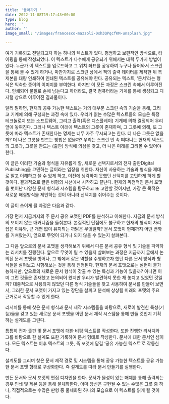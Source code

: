 ```yaml
---
title: '들어가기 '
date: 2022-11-08T19:17:43+00:00
type: blog
hero: ''
author: ''
image_small: "/images/francesco-mazzoli-0xh3QPqcfKM-unsplash.jpg"

---
```

여기 기록되고 전달되고자 하는 하나의 텍스트가 있다. 평범하고 보편적인 방식으로, 타이핑을 통해 작성되었다. 이 텍스트가 다수에게 공유되기 위해서는 대략 두가지 방법이 있다. 누군가 이 텍스트를 업로드하고 그 위치 좌표를 공유하여 누구나 들어와서 스크린을 통해 볼 수 있게 하거나, 마찬가지로 스크린 상에서 책의 출력 데이터를 제작한 뒤 복제본을 대량 인쇄하여 인쇄된 텍스트를 공유해야 한다. 공유되는 텍스트, ‘문서’라는 형식은 익숙한 종이의 이미지를 부여한다. 하지만 이 모든 과정은 스크린 속에서 이루어진다. 인쇄되어 물질로 손에 남는다고 하더라도, 결국 컴퓨터라는 기계를 통해 생성되고 디지털 상으로 이루어진 결과물이다.

달리 말하면, 현재의 공유 가능한 텍스트는 거의 대부분 스크린 속의 기술을 통해, 그리고 기계에 의해 구성되는 과정 속에 있다. 우리가 읽는 수많은 텍스트들의 모습은 특정 테크놀로지 또는 소프트웨어, 그리고 출력(혹은 디스플레이) 기계에 의해 결정되어 우리 앞에 놓여진다. 그러나 텍스트 아래에 텍스트의 그릇이 존재하며, 그 그릇에 의해, 또 그릇에 따라 텍스트가 존재한다는 명제는 너무 자주 무시되고는 한다. 더 나은 그릇은 없을까? 더 나은 그릇을 만드는 방법은 없을까? 우리는 스크린 안 속 떠다니는 현재의 텍스트의 그릇과, 그릇을 만드는 (출판) 방식에 의심을 갖고, 더 나은 미래를 그려볼 수 있어야 한다.

이 글은 이러한 기술과 형식을 자유롭게 할, 새로운 선택지로서의 전자 출판Digital Publishing을 고민하는 글이라는 입장을 취한다. 자신이 사용하는 기술과 형식을 제대로 알고 이해하고 쓸 수 있게 하고, 이전에 생각하지 못했던 선택지를 고민하게 하게 할 것이다. 결과적으로 글은 비평의 시선에서 시작하고 끝난다. 현재의 독점적인 문서 포맷을 벗어난 다양한 문서 형식과 시스템을 탐구하고 또 고안할 것이지만, 가장 큰 목적은 새로운 해결방식을 제안하는 것이 아니라 선택지를 쥐어주는 것이다.

이 글이 쓰이게 될 과정은 다음과 같다.

가장 먼저 지금까지의 주 문서 공유 포맷인 PDF를 분석하고 이해한다. 지금의 문서 방식의 보이지 않는 매커니즘을 들춰본다. 본질적인 단점에도 불구하고 현재의 형식이 자리잡은 이유와, 큰 개편 없이 유지되는 까닭은 무엇일까? 문서 포맷이 현재까지 어떤 변화를 거쳐왔는지, 앞으로 무엇이 되거나 되지 않을 수 있는지 살펴본다.

그 다음 앞으로의 문서 포맷을 생각해보기 위해서 다른 문서 공유 형식 및 기술을 파악하는 리서치를 진행한다. 앞으로 무엇이 될 수 있을지 살펴보는 과정은 지금까지 글에서 논의된 문서 포맷을 벗어나, 그 밖에서 같은 역할을 수행하고자 했던 다른 문서 방식과 형식들을 살펴보고 시험해보는 것을 통해 진행된다. 현재의 문서 포맷으로는 실현이 불가능하지만, 앞으로의 새로운 문서 형식이 갖출 수 있는 특성과 기능이 있을까? 아니면 이미 그런 것들은 존재했고 논의되어 왔지만 우리가 발견하지 못한 채 놓치고 있었던 것일까? 대중적으로 사용되지 않았던 다른 형식 기술들을 찾고 사용하여 문서를 만들어 보면서, 그러한 문서 포맷이 가지고 있는 장단을 살피고 분석해 상상될 미래의 포맷의 주요 근거로서 작동할 수 있게 한다.

리서치를 통해 찾은 문서 형식과 문서 제작 시스템들을 바탕으로, 새로이 발견한 특성(기능)들을 갖고 있는 새로운 문서 포맷을 어떤 문서 제작 시스템을 통해 만들 것인지 기획하는 설계도를 그린다.

틈틈히 전자 출판 및 문서 포맷에 대한 비평 텍스트를 작성한다. 또한 진행한 리서치와 그를 바탕으로 한 설계도 또한 기록하여 문서 형태로 작성한다. 문서에 대한 문서인 셈이다. 모든 텍스트는 이후 텍스트의 그릇, 즉 포맷에 담길 ‘공유 가능한 텍스트’로 작동한다.

설계도를 그리며 찾은 문서 제작 경로 및 시스템을 통해 공유 가능한 텍스트를 공유 가능한 문서 포맷 형태로 구상화한다. 즉 설계도를 따라 문서 만들기를 실행한다.

만든 문서와 문서 포맷의 편집 디자인을 한다. 문서가 물성이 있는 매체를 통해 출력되는 경우 인쇄 및 제본 등을 통해 물체화한다. 아마 당신은 구현될 수 있는 수많은 그릇 중 하나, 직접적으로는 수많은 판형 중 물체화된 하나의 모습으로 이 텍스트를 읽게 될 것이다.